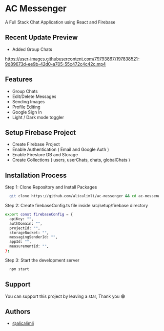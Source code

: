 # AC Messenger

A Full Stack Chat Application using React and Firebase

## Recent Update Preview

- Added Group Chats

https://user-images.githubusercontent.com/79793867/197838521-9d89673d-ee9b-42d0-a705-55c472c4c42c.mp4

## Features

- Group Chats
- Edit/Delete Messages
- Sending Images
- Profile Editing
- Google Sign In
- Light / Dark mode toggler

## Setup Firebase Project

- Create Firebase Project
- Enable Authentication ( Email and Google Auth )
- Enable Firestore DB and Storage
- Create Collections ( users, userChats, chats, globalChats )

## Installation Process

Step 1: Clone Repository and Install Packages

```bash
  git clone https://github.com/alicalimli/ac-messenger && cd ac-messenger && npm install
```

Step 2: Create firebaseConfig.ts file inside src/setup/firebase directory

```bash
export const firebaseConfig = {
  apiKey: "",
  authDomain: "",
  projectId: "",
  storageBucket: "",
  messagingSenderId: "",
  appId: "",
  measurementId: "",
};

```

Step 3: Start the development server

```bash
  npm start
```

## Support

You can support this project by leaving a star, Thank you 😁

## Authors

- [@alicalimli](https://www.github.com/alicalimli)
